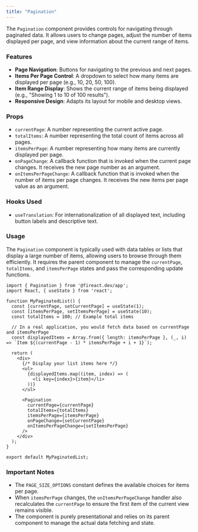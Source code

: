 ```yaml
---
title: "Pagination"
---
```


The `Pagination` component provides controls for navigating through paginated data. It allows users to change pages, adjust the number of items displayed per page, and view information about the current range of items.

### Features

- **Page Navigation**: Buttons for navigating to the previous and next pages.
- **Items Per Page Control**: A dropdown to select how many items are displayed per page (e.g., 10, 20, 50, 100).
- **Item Range Display**: Shows the current range of items being displayed (e.g., "Showing 1 to 10 of 100 results").
- **Responsive Design**: Adapts its layout for mobile and desktop views.

### Props

- `currentPage`: A number representing the current active page.
- `totalItems`: A number representing the total count of items across all pages.
- `itemsPerPage`: A number representing how many items are currently displayed per page.
- `onPageChange`: A callback function that is invoked when the current page changes. It receives the new page number as an argument.
- `onItemsPerPageChange`: A callback function that is invoked when the number of items per page changes. It receives the new items per page value as an argument.

### Hooks Used

- `useTranslation`: For internationalization of all displayed text, including button labels and descriptive text.

### Usage

The `Pagination` component is typically used with data tables or lists that display a large number of items, allowing users to browse through them efficiently. It requires the parent component to manage the `currentPage`, `totalItems`, and `itemsPerPage` states and pass the corresponding update functions.

```tsx
import { Pagination } from '@fireact.dev/app';
import React, { useState } from 'react';

function MyPaginatedList() {
  const [currentPage, setCurrentPage] = useState(1);
  const [itemsPerPage, setItemsPerPage] = useState(10);
  const totalItems = 100; // Example total items

  // In a real application, you would fetch data based on currentPage and itemsPerPage
  const displayedItems = Array.from({ length: itemsPerPage }, (_, i) => `Item ${(currentPage - 1) * itemsPerPage + i + 1}`);

  return (
    <div>
      {/* Display your list items here */}
      <ul>
        {displayedItems.map((item, index) => (
          <li key={index}>{item}</li>
        ))}
      </ul>

      <Pagination
        currentPage={currentPage}
        totalItems={totalItems}
        itemsPerPage={itemsPerPage}
        onPageChange={setCurrentPage}
        onItemsPerPageChange={setItemsPerPage}
      />
    </div>
  );
}

export default MyPaginatedList;
```

### Important Notes

- The `PAGE_SIZE_OPTIONS` constant defines the available choices for items per page.
- When `itemsPerPage` changes, the `onItemsPerPageChange` handler also recalculates the `currentPage` to ensure the first item of the current view remains visible.
- The component is purely presentational and relies on its parent component to manage the actual data fetching and state.
